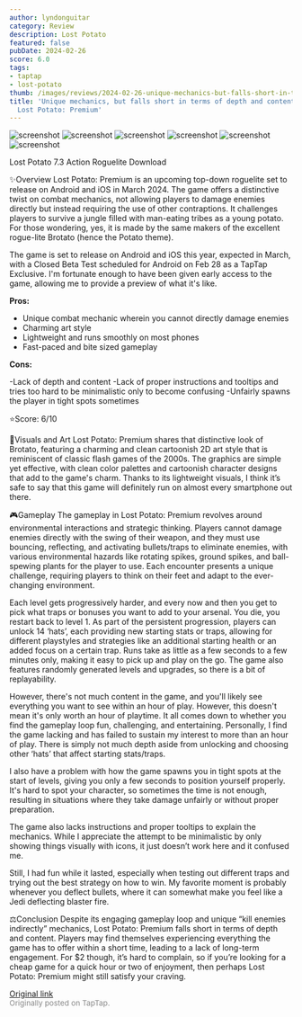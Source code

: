 ```yaml
---
author: lyndonguitar
category: Review
description: Lost Potato
featured: false
pubDate: 2024-02-26
score: 6.0
tags:
- taptap
- lost-potato
thumb: /images/reviews/2024-02-26-unique-mechanics-but-falls-short-in-terms-of-depth-and-content--review---lost-potato-prem-0.avif
title: 'Unique mechanics, but falls short in terms of depth and content | Review -
  Lost Potato: Premium'
---
```


<div class="gallery">
  <img src="/images/reviews/2024-02-26-unique-mechanics-but-falls-short-in-terms-of-depth-and-content--review---lost-potato-prem-0.avif" alt="screenshot" />
  <img src="/images/reviews/2024-02-26-unique-mechanics-but-falls-short-in-terms-of-depth-and-content--review---lost-potato-prem-1.avif" alt="screenshot" />
  <img src="/images/reviews/2024-02-26-unique-mechanics-but-falls-short-in-terms-of-depth-and-content--review---lost-potato-prem-2.avif" alt="screenshot" />
  <img src="/images/reviews/2024-02-26-unique-mechanics-but-falls-short-in-terms-of-depth-and-content--review---lost-potato-prem-3.avif" alt="screenshot" />
  <img src="/images/reviews/2024-02-26-unique-mechanics-but-falls-short-in-terms-of-depth-and-content--review---lost-potato-prem-4.avif" alt="screenshot" />
  <img src="/images/reviews/2024-02-26-unique-mechanics-but-falls-short-in-terms-of-depth-and-content--review---lost-potato-prem-5.avif" alt="screenshot" />
</div>

Lost Potato
7.3
Action
Roguelite
Download

✨Overview
Lost Potato: Premium is an upcoming top-down roguelite set to release on Android and iOS in March 2024. The game offers a distinctive twist on combat mechanics, not allowing players to damage enemies directly but instead requiring the use of other contraptions. It challenges players to survive a jungle filled with man-eating tribes as a young potato. For those wondering, yes, it is made by the same makers of the excellent rogue-lite Brotato (hence the Potato theme).

The game is set to release on Android and iOS this year, expected in March, with a Closed Beta Test scheduled for Android on Feb 28 as a TapTap Exclusive. I'm fortunate enough to have been given early access to the game, allowing me to provide a preview of what it's like.


**Pros:**
- Unique combat mechanic wherein you cannot directly damage enemies
- Charming art style
- Lightweight and runs smoothly on most phones
- Fast-paced and bite sized gameplay



**Cons:**


-Lack of depth and content
-Lack of proper instructions and tooltips and tries too hard to be minimalistic only to become confusing
-Unfairly spawns the player in tight spots sometimes

⭐️Score: 6/10

🎨Visuals and Art
Lost Potato: Premium shares that distinctive look of Brotato, featuring a charming and clean cartoonish 2D art style that is reminiscent of classic flash games of the 2000s. The graphics are simple yet effective, with clean color palettes and cartoonish character designs that add to the game's charm. Thanks to its lightweight visuals, I think it’s safe to say that this game will definitely run on almost every smartphone out there.

🎮Gameplay
The gameplay in Lost Potato: Premium revolves around environmental interactions and strategic thinking. Players cannot damage enemies directly with the swing of their weapon, and they must use bouncing, reflecting, and activating bullets/traps to eliminate enemies, with various environmental hazards like rotating spikes, ground spikes, and ball-spewing plants for the player to use. Each encounter presents a unique challenge, requiring players to think on their feet and adapt to the ever-changing environment.

Each level gets progressively harder, and every now and then you get to pick what traps or bonuses you want to add to your arsenal. You die, you restart back to level 1. As part of the persistent progression, players can unlock 14 ‘hats’, each providing new starting stats or traps, allowing for different playstyles and strategies like an additional starting health or an added focus on a certain trap. Runs take as little as a few seconds to a few  minutes only, making it easy to pick up and play on the go. The game also features randomly generated levels and upgrades, so there is a bit of replayability.

However, there's not much content in the game, and you'll likely see everything you want to see within an hour of play. However, this doesn't mean it's only worth an hour of playtime. It all comes down to whether you find the gameplay loop fun, challenging, and entertaining. Personally, I find the game lacking and has failed to sustain my interest to more than an hour of play. There is simply not much depth aside from unlocking and choosing other ‘hats’ that affect starting stats/traps.

I also have a problem with how the game spawns you in tight spots at the start of levels, giving you only a few seconds to position yourself properly. It's hard to spot your character, so sometimes the time is not enough, resulting in situations where they take damage unfairly or without proper preparation.

The game also lacks instructions and proper tooltips to explain the mechanics. While I appreciate the attempt to be minimalistic by only showing things visually with icons, it just doesn’t work here and it confused me.

Still, I had fun while it lasted, especially when testing out different traps and trying out the best strategy on how to win. My favorite moment is probably whenever you deflect bullets, where it can somewhat make you feel like a Jedi deflecting blaster fire.

⚖️Conclusion
Despite its engaging gameplay loop and unique “kill enemies indirectly” mechanics, Lost Potato: Premium falls short in terms of depth and content. Players may find themselves experiencing everything the game has to offer within a short time, leading to a lack of long-term engagement. For $2 though, it’s hard to complain, so if you’re looking for a cheap game for a quick hour or two of enjoyment, then perhaps Lost Potato: Premium might still satisfy your craving.

[Original link](https://www.taptap.io/post/7052322)<br><span style="font-size: 0.95em; color: #888;">Originally posted on TapTap.</span>
